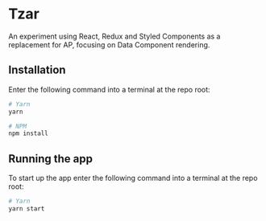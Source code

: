 # Tzar
An experiment using React, Redux and Styled Components as a replacement for AP, focusing on Data Component rendering.

## Installation
Enter the following command into a terminal at the repo root:
```bash
# Yarn
yarn

# NPM
npm install
```
## Running the app
To start up the app enter the following command into a terminal at the repo root:
```bash
# Yarn
yarn start
